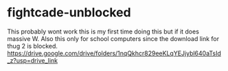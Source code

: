 # fightcade-unblocked
This probably wont work this is my first time doing this but if it does massive W. Also this only for school computers since the download link for thug 2 is blocked. https://drive.google.com/drive/folders/1nqQkhcr829eeKLqYEJjybl640aTsId_z?usp=drive_link
